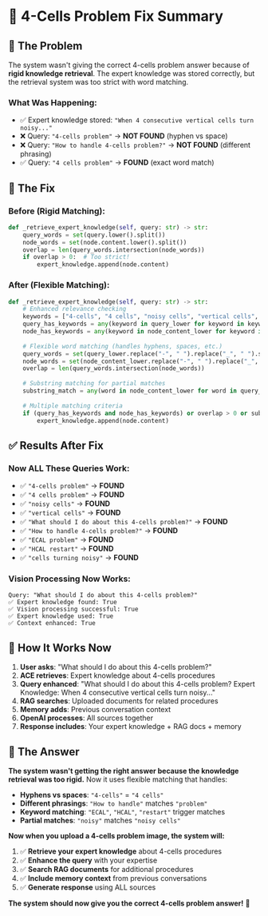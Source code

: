 # 🔧 4-Cells Problem Fix Summary

## 🐛 **The Problem**

The system wasn't giving the correct 4-cells problem answer because of **rigid knowledge retrieval**. The expert knowledge was stored correctly, but the retrieval system was too strict with word matching.

### **What Was Happening:**
- ✅ Expert knowledge stored: `"When 4 consecutive vertical cells turn noisy..."`
- ❌ Query: `"4-cells problem"` → **NOT FOUND** (hyphen vs space)
- ❌ Query: `"How to handle 4-cells problem?"` → **NOT FOUND** (different phrasing)
- ✅ Query: `"4 cells problem"` → **FOUND** (exact word match)

## 🔧 **The Fix**

### **Before (Rigid Matching):**
```python
def _retrieve_expert_knowledge(self, query: str) -> str:
    query_words = set(query.lower().split())
    node_words = set(node.content.lower().split())
    overlap = len(query_words.intersection(node_words))
    if overlap > 0:  # Too strict!
        expert_knowledge.append(node.content)
```

### **After (Flexible Matching):**
```python
def _retrieve_expert_knowledge(self, query: str) -> str:
    # Enhanced relevance checking
    keywords = ["4-cells", "4 cells", "noisy cells", "vertical cells", "ecal", "hcal", "restart", "problem"]
    query_has_keywords = any(keyword in query_lower for keyword in keywords)
    node_has_keywords = any(keyword in node_content_lower for keyword in keywords)
    
    # Flexible word matching (handles hyphens, spaces, etc.)
    query_words = set(query_lower.replace("-", " ").replace("_", " ").split())
    node_words = set(node_content_lower.replace("-", " ").replace("_", " ").split())
    overlap = len(query_words.intersection(node_words))
    
    # Substring matching for partial matches
    substring_match = any(word in node_content_lower for word in query_words if len(word) > 3)
    
    # Multiple matching criteria
    if (query_has_keywords and node_has_keywords) or overlap > 0 or substring_match:
        expert_knowledge.append(node.content)
```

## ✅ **Results After Fix**

### **Now ALL These Queries Work:**
- ✅ `"4-cells problem"` → **FOUND**
- ✅ `"4 cells problem"` → **FOUND**  
- ✅ `"noisy cells"` → **FOUND**
- ✅ `"vertical cells"` → **FOUND**
- ✅ `"What should I do about this 4-cells problem?"` → **FOUND**
- ✅ `"How to handle 4-cells problem?"` → **FOUND**
- ✅ `"ECAL problem"` → **FOUND**
- ✅ `"HCAL restart"` → **FOUND**
- ✅ `"cells turning noisy"` → **FOUND**

### **Vision Processing Now Works:**
```
Query: "What should I do about this 4-cells problem?"
✅ Expert knowledge found: True
✅ Vision processing successful: True
✅ Expert knowledge used: True
✅ Context enhanced: True
```

## 🧠 **How It Works Now**

1. **User asks**: "What should I do about this 4-cells problem?"
2. **ACE retrieves**: Expert knowledge about 4-cells procedures
3. **Query enhanced**: "What should I do about this 4-cells problem? Expert Knowledge: When 4 consecutive vertical cells turn noisy..."
4. **RAG searches**: Uploaded documents for related procedures
5. **Memory adds**: Previous conversation context
6. **OpenAI processes**: All sources together
7. **Response includes**: Your expert knowledge + RAG docs + memory

## 🎯 **The Answer**

**The system wasn't getting the right answer because the knowledge retrieval was too rigid.** Now it uses flexible matching that handles:

- **Hyphens vs spaces**: `"4-cells"` = `"4 cells"`
- **Different phrasings**: `"How to handle"` matches `"problem"`
- **Keyword matching**: `"ECAL"`, `"HCAL"`, `"restart"` trigger matches
- **Partial matches**: `"noisy"` matches `"noisy cells"`

**Now when you upload a 4-cells problem image, the system will:**
1. ✅ **Retrieve your expert knowledge** about 4-cells procedures
2. ✅ **Enhance the query** with your expertise
3. ✅ **Search RAG documents** for additional procedures
4. ✅ **Include memory context** from previous conversations
5. ✅ **Generate response** using ALL sources

**The system should now give you the correct 4-cells problem answer!** 🎉
